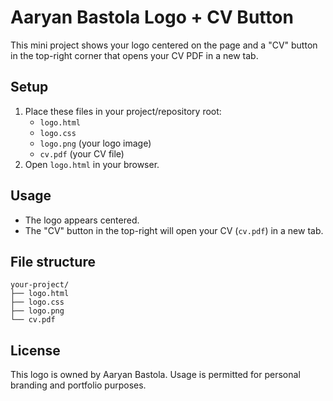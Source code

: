 # Aaryan Bastola Logo + CV Button

This mini project shows your logo centered on the page and a "CV" button in the top-right corner that opens your CV PDF in a new tab.

## Setup

1. Place these files in your project/repository root:
    - `logo.html`
    - `logo.css`
    - `logo.png` (your logo image)
    - `cv.pdf` (your CV file)
2. Open `logo.html` in your browser.

## Usage

- The logo appears centered.
- The "CV" button in the top-right will open your CV (`cv.pdf`) in a new tab.

## File structure

```
your-project/
├── logo.html
├── logo.css
├── logo.png
└── cv.pdf
```

## License

This logo is owned by Aaryan Bastola. Usage is permitted for personal branding and portfolio purposes.
